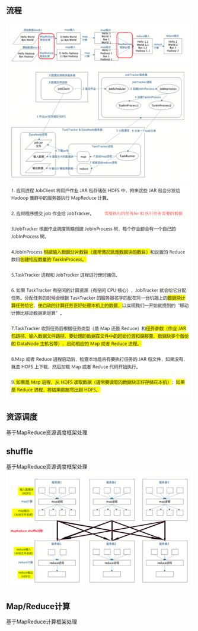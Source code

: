 ## 流程
![alt text](image-3.png)
![alt text](image-4.png)
![alt text](image-5.png)

## 资源调度
基于MapReduce资源调度框架处理

## shuffle
基于MapReduce资源调度框架处理
![alt text](image-6.png)

## Map/Reduce计算
基于MapReduce计算框架处理